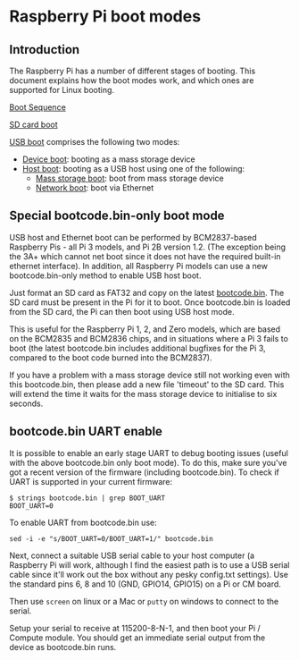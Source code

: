 # Raspberry Pi boot modes

## Introduction

The Raspberry Pi has a number of different stages of booting. This document explains how the boot modes work, and which ones are supported for Linux booting.

[Boot Sequence](bootflow.md)

[SD card boot](sdcard.md)

[USB boot](usb.md) comprises the following two modes:
* [Device boot](device.md): booting as a mass storage device
* [Host boot](host.md): booting as a USB host using one of the following:
  * [Mass storage boot](msd.md): boot from mass storage device
  * [Network boot](net.md): boot via Ethernet
  
## Special bootcode.bin-only boot mode
USB host and Ethernet boot can be performed by BCM2837-based Raspberry Pis - all Pi 3 models, and Pi 2B version 1.2. (The exception being the 3A+ which cannot net boot since it does not have the required built-in ethernet interface). In addition, all Raspberry Pi models can use a new bootcode.bin-only method to enable USB host boot.

Just format an SD card as FAT32 and copy on the latest [bootcode.bin](https://github.com/raspberrypi/firmware/raw/master/boot/bootcode.bin). The SD card must be present in the Pi for it to boot. Once bootcode.bin is loaded from the SD card, the Pi can then boot using USB host mode.

This is useful for the Raspberry Pi 1, 2, and Zero models, which are based on the BCM2835 and BCM2836 chips, and in situations where a Pi 3 fails to boot (the latest bootcode.bin includes additional bugfixes for the Pi 3, compared to the boot code burned into the BCM2837).

If you have a problem with a mass storage device still not working even with this bootcode.bin, then please add a new file 'timeout' to the SD card. This will extend the time it waits for the mass storage device to initialise to six seconds.

## bootcode.bin UART enable

It is possible to enable an early stage UART to debug booting issues (useful with the above bootcode.bin only boot mode).  To do this, make sure you've got a recent version of the firmware (including bootcode.bin).  To check if UART is supported in your current firmware:

```
$ strings bootcode.bin | grep BOOT_UART
BOOT_UART=0
```

To enable UART from bootcode.bin use:

```
sed -i -e "s/BOOT_UART=0/BOOT_UART=1/" bootcode.bin
```

Next, connect a suitable USB serial cable to your host computer (a Raspberry Pi will work, although I find the easiest path is to use a USB serial cable since it'll work out the box without any pesky config.txt settings).  Use the standard pins 6, 8 and 10 (GND, GPIO14, GPIO15) on a Pi or CM board.

Then use `screen` on linux or a Mac or `putty` on windows to connect to the serial.

Setup your serial to receive at 115200-8-N-1, and then boot your Pi / Compute module.  You should get an immediate serial output from the device as bootcode.bin runs.
